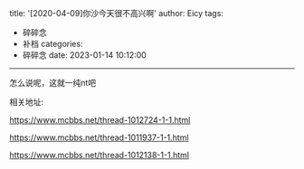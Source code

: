 title: '[2020-04-09]你沙今天很不高兴啊'
author: Eicy
tags:
  - 碎碎念
  - 补档
categories:
  - 碎碎念
date: 2023-01-14 10:12:00
---
怎么说呢，这就一纯nt吧

相关地址:

https://www.mcbbs.net/thread-1012724-1-1.html

https://www.mcbbs.net/thread-1011937-1-1.html

https://www.mcbbs.net/thread-1012138-1-1.html